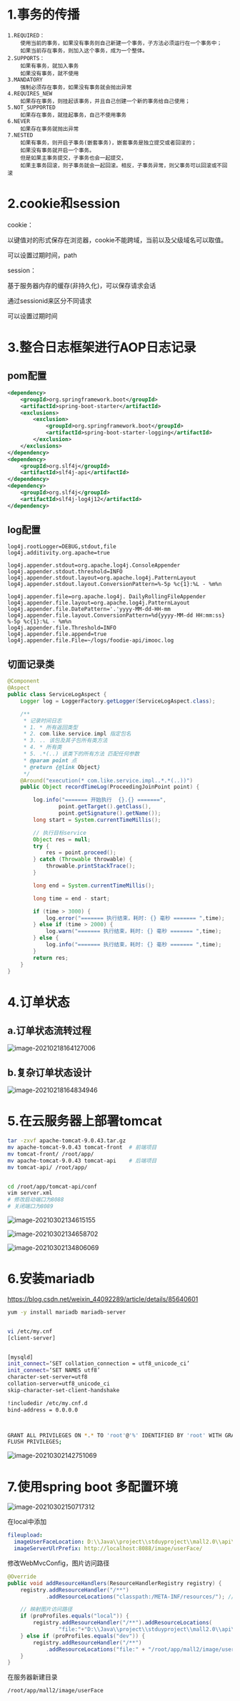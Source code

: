 #   1.事务的传播

```
1.REQUIRED：
	使用当前的事务，如果没有事务则自己新建一个事务，子方法必须运行在一个事务中；
	如果当前存在事务，则加入这个事务，成为一个整体。
2.SUPPORTS：
	如果有事务，就加入事务
	如果没有事务，就不使用	
3.MANDATORY
	强制必须存在事务，如果没有事务就会抛出异常
4.REQUIRES_NEW
	如果存在事务，则挂起该事务，并且自己创建一个新的事务给自己使用；
5.NOT_SUPPORTED
	如果存在事务，就挂起事务，自己不使用事务
6.NEVER
	如果存在事务就抛出异常
7.NESTED
	如果有事务，则开启子事务(嵌套事务)，嵌套事务是独立提交或者回滚的；
	如果没有事务就开启一个事务。
	但是如果主事务提交，子事务也会一起提交，
	如果主事务回滚，则子事务就会一起回滚。相反，子事务异常，则父事务可以回滚或不回滚
```







# 2.cookie和session

cookie：

以键值对的形式保存在浏览器，cookie不能跨域，当前以及父级域名可以取值。

可以设置过期时间，path



session：

基于服务器内存的缓存(非持久化)，可以保存请求会话

通过sessionid来区分不同请求

可以设置过期时间



# 3.整合日志框架进行AOP日志记录

## pom配置

```xml
<dependency>
    <groupId>org.springframework.boot</groupId>
    <artifactId>spring-boot-starter</artifactId>
    <exclusions>
        <exclusion>
            <groupId>org.springframework.boot</groupId>
            <artifactId>spring-boot-starter-logging</artifactId>
        </exclusion>
    </exclusions>
</dependency>
<dependency>
    <groupId>org.slf4j</groupId>
    <artifactId>slf4j-api</artifactId>
</dependency>
<dependency>
    <groupId>org.slf4j</groupId>
    <artifactId>slf4j-log4j12</artifactId>
</dependency>
```



## log配置

```properties
log4j.rootLogger=DEBUG,stdout,file
log4j.additivity.org.apache=true

log4j.appender.stdout=org.apache.log4j.ConsoleAppender
log4j.appender.stdout.threshold=INFO
log4j.appender.stdout.layout=org.apache.log4j.PatternLayout
log4j.appender.stdout.layout.ConversionPattern=%-5p %c{1}:%L - %m%n

log4j.appender.file=org.apache.log4j. DailyRollingFileAppender
log4j.appender.file.layout=org.apache.log4j.PatternLayout
log4j.appender.file.DatePattern='.'yyyy-MM-dd-HH-mm
log4j.appender.file.layout.ConversionPattern=%d{yyyy-MM-dd HH:mm:ss} %-5p %c{1}:%L - %m%n
log4j.appender.file.Threshold=INFO
log4j.appender.file.append=true
log4j.appender.file.File=~/logs/foodie-api/imooc.log
```



## 切面记录类

```java
@Component
@Aspect
public class ServiceLogAspect {
    Logger log = LoggerFactory.getLogger(ServiceLogAspect.class);

    /**
     * 记录时间日志
     * 1. * 所有返回类型
     * 2. com.like.service.impl 指定包名
     * 3. .. 该包及其子包所有类方法
     * 4. * 所有类
     * 5. .*(..) 该类下的所有方法 匹配任何参数
     * @param point 点
     * @return {@link Object}
     */
    @Around("execution(* com.like.service.impl..*.*(..))")
    public Object recordTimeLog(ProceedingJoinPoint point) {

        log.info("======= 开始执行  {}.{} =======",
                point.getTarget().getClass(),
                point.getSignature().getName());
        long start = System.currentTimeMillis();

        // 执行目标service
        Object res = null;
        try {
            res = point.proceed();
        } catch (Throwable throwable) {
            throwable.printStackTrace();
        }

        long end = System.currentTimeMillis();

        long time = end - start;

        if (time > 3000) {
            log.error("======= 执行结束，耗时: {} 毫秒 ======= ",time);
        } else if (time > 2000) {
            log.warn("======= 执行结束，耗时: {} 毫秒 ======= ",time);
        } else {
            log.info("======= 执行结束，耗时: {} 毫秒 ======= ",time);
        }
        return res;
    }
}
```



# 4.订单状态

## a.订单状态流转过程

![image-20210218164127006](https://gitee.com/likeloveC/picture_bed/raw/master/img/8.26/20210218164127.png)

## b.复杂订单状态设计

![image-20210218164834946](https://gitee.com/likeloveC/picture_bed/raw/master/img/8.26/20210218164835.png)









# 5.在云服务器上部署tomcat

~~~bash
tar -zxvf apache-tomcat-9.0.43.tar.gz
mv apache-tomcat-9.0.43 tomcat-front  # 前端项目
mv tomcat-front/ /root/app/
mv apache-tomcat-9.0.43 tomcat-api    # 后端项目 
mv tomcat-api/ /root/app/


cd /root/app/tomcat-api/conf
vim server.xml
# 修改启动端口为8088
# 关闭端口为8089
~~~

![image-20210302134615155](https://gitee.com/likeloveC/picture_bed/raw/master/img/8.26/20210302134615.png)

![image-20210302134658702](https://gitee.com/likeloveC/picture_bed/raw/master/img/8.26/20210302134658.png)

![image-20210302134806069](https://gitee.com/likeloveC/picture_bed/raw/master/img/8.26/20210302134806.png)



# 6.安装mariadb

https://blog.csdn.net/weixin_44092289/article/details/85640601

~~~bash
yum -y install mariadb mariadb-server


vi /etc/my.cnf
[client-server]


[mysqld]
init_connect=‘SET collation_connection = utf8_unicode_ci’
init_connect=‘SET NAMES utf8’
character-set-server=utf8
collation-server=utf8_unicode_ci
skip-character-set-client-handshake

!includedir /etc/my.cnf.d
bind-address = 0.0.0.0



GRANT ALL PRIVILEGES ON *.* TO 'root'@'%' IDENTIFIED BY 'root' WITH GRANT OPTION;
FLUSH PRIVILEGES;
~~~

![image-20210302142751069](https://gitee.com/likeloveC/picture_bed/raw/master/img/8.26/20210302142751.png)



# 7.使用spring boot 多配置环境

![image-20210302150717312](https://gitee.com/likeloveC/picture_bed/raw/master/img/8.26/20210302150717.png)

在local中添加

```yml
fileupload:
  imageUserFaceLocation: D:\\Java\\project\\stduyproject\\mall2.0\\api\\src\\main\\resources\\static\\image\\userFace
  imageServerUlrPrefix: http://localhost:8088/image/userFace/
```

修改WebMvcConfig，图片访问路径

```java
@Override
public void addResourceHandlers(ResourceHandlerRegistry registry) {
    registry.addResourceHandler("/**")
            .addResourceLocations("classpath:/META-INF/resources/"); // 映射swagger

    // 映射图片访问路径
    if (proProfiles.equals("local")) {
        registry.addResourceHandler("/**").addResourceLocations(
                "file:"+"D:\\Java\\project\\stduyproject\\mall2.0\\api\\src\\main\\resources\\static\\image");
    } else if (proProfiles.equals("dev")) {
        registry.addResourceHandler("/**")
            .addResourceLocations("file:" + "/root/app/mall2/image/userFace");
    }
}
```

在服务器新建目录

~~~bash
/root/app/mall2/image/userFace
~~~




